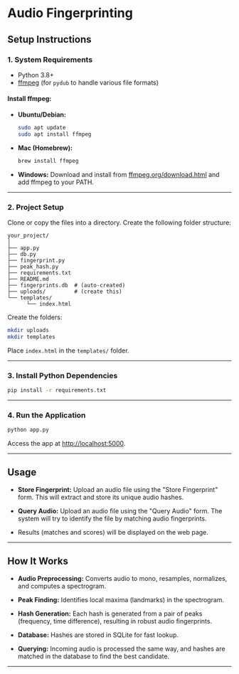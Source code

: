 # Audio Fingerprinting

## Setup Instructions

### 1. System Requirements

- Python 3.8+
- [ffmpeg](https://ffmpeg.org/) (for `pydub` to handle various file formats)

#### Install ffmpeg:

- **Ubuntu/Debian:**
  ```sh
  sudo apt update
  sudo apt install ffmpeg
  ```

- **Mac (Homebrew):**
  ```sh
  brew install ffmpeg
  ```

- **Windows:**
  Download and install from [ffmpeg.org/download.html](https://ffmpeg.org/download.html) and add ffmpeg to your PATH.

---

### 2. Project Setup

Clone or copy the files into a directory.
Create the following folder structure:

```
your_project/
│
├── app.py
├── db.py
├── fingerprint.py
├── peak_hash.py
├── requirements.txt
├── README.md
├── fingerprints.db  # (auto-created)
├── uploads/         # (create this)
└── templates/
      └── index.html
```

Create the folders:
```sh
mkdir uploads
mkdir templates
```

Place `index.html` in the `templates/` folder.

---

### 3. Install Python Dependencies

```sh
pip install -r requirements.txt
```

---

### 4. Run the Application

```sh
python app.py
```

Access the app at [http://localhost:5000](http://localhost:5000).

---

## Usage

- **Store Fingerprint:**
  Upload an audio file using the "Store Fingerprint" form. This will extract and store its unique audio hashes.

- **Query Audio:**
  Upload an audio file using the "Query Audio" form. The system will try to identify the file by matching audio fingerprints.

- Results (matches and scores) will be displayed on the web page.

---

## How It Works

- **Audio Preprocessing:**
  Converts audio to mono, resamples, normalizes, and computes a spectrogram.

- **Peak Finding:**
  Identifies local maxima (landmarks) in the spectrogram.

- **Hash Generation:**
  Each hash is generated from a pair of peaks (frequency, time difference), resulting in robust audio fingerprints.

- **Database:**
  Hashes are stored in SQLite for fast lookup.

- **Querying:**
  Incoming audio is processed the same way, and hashes are matched in the database to find the best candidate.

---
